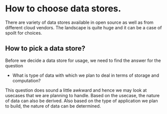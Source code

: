 # How to choose data stores.
There are variety of data stores available in open source as well as from different cloud vendors. 
The landscape is quite huge and it can be a case of spoilt for choices.

## How to pick a data store?
Before we decide a data store for usage, we need to find the answer for the question
* What is type of data with which we plan to deal in terms of storage and computation?

This question does sound a little awkward and hence we may look at usecases that we are planning to handle. Based on the usecase, 
the nature of data can also be derived. Also based on the type of application we plan to build, the nature of data can be determined.

